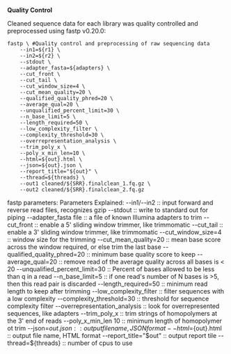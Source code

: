 **Quality Control**

Cleaned sequence data for each library was quality controlled and preprocessed using fastp v0.20.0:
```
fastp \ #Quality control and preprocessing of raw sequencing data  
    --in1=${r1} \ 
    --in2=${r2} \ 
    --stdout \ 
    --adapter_fasta=${adapters} \ 
    --cut_front \ 
    --cut_tail \ 
    --cut_window_size=4 \ 
    --cut_mean_quality=20 \ 
    --qualified_quality_phred=20 \ 
    --average_qual=20 \ 
    --unqualified_percent_limit=30 \ 
    --n_base_limit=5 \ 
    --length_required=50 \ 
    --low_complexity_filter \ 
    --complexity_threshold=30 \ 
    --overrepresentation_analysis \ 
    --trim_poly_x \ 
    --poly_x_min_len=10 \ 
    --html=${out}.html \ 
    --json=${out}.json \ 
    --report_title="${out}" \ 
    --thread=${threads} \ 
    --out1 cleaned/${SRR}.finalclean_1.fq.gz \ 
    --out2 cleaned/${SRR}.finalclean_2.fq.gz
```
fastp parameters: 
Parameters Explained:
--in1/--in2 :: input forward and reverse read files, recognizes gzip
--stdout :: write to standard out for piping
--adapter_fasta file :: a file of known Illumina adapters to trim
--cut_front :: enable a 5' sliding window trimmer, like trimmomatic
--cut_tail :: enable a 3' sliding window trimmer, like trimmomatic
--cut_window_size=4 :: window size for the trimming
--cut_mean_quality=20 :: mean base score across the window required, or else trim the last base
--qualified_quality_phred=20 :: minimum base quality score to keep
--average_qual=20 :: remove read of the average quality across all bases is < 20
--unqualified_percent_limit=30 :: Percent of bases allowed to be less than q in a read
--n_base_limit=5 :: if one read's number of N bases is >5, then this read pair is discarded
--length_required=50 :: minimum read length to keep after trimming
--low_complexity_filter :: filter sequences with a low complexity
--complexity_threshold=30 :: threshold for sequence complexity filter
--overrepresentation_analysis :: look for overrepresented sequences, like adapters
--trim_poly_x :: trim strings of homopolymers at the 3' end of reads
--poly_x_min_len 10 :: minimum length of homopolymer ot trim
--json=${out}.json :: output file name, JSON format
--html=${out}.html :: output file name, HTML format
--report_title="$out" :: output report tile
--thread=${threads} :: number of cpus to use
